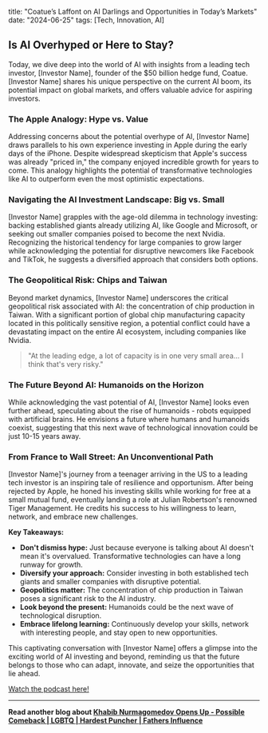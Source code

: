 

title: "Coatue’s Laffont on AI Darlings and Opportunities in Today’s Markets"
date: "2024-06-25"
tags: [Tech, Innovation, AI]


## Is AI Overhyped or Here to Stay?

Today, we dive deep into the world of AI with insights from a leading tech investor, [Investor Name], founder of the $50 billion hedge fund, Coatue. [Investor Name] shares his unique perspective on the current AI boom, its potential impact on global markets, and offers valuable advice for aspiring investors. 

### The Apple Analogy: Hype vs. Value

Addressing concerns about the potential overhype of AI, [Investor Name] draws parallels to his own experience investing in Apple during the early days of the iPhone. Despite widespread skepticism that Apple's success was already "priced in," the company enjoyed incredible growth for years to come. This analogy highlights the potential of transformative technologies like AI to outperform even the most optimistic expectations.

### Navigating the AI Investment Landscape: Big vs. Small

[Investor Name] grapples with the age-old dilemma in technology investing: backing established giants already utilizing AI, like Google and Microsoft, or seeking out smaller companies poised to become the next Nvidia. Recognizing the historical tendency for large companies to grow larger while acknowledging the potential for disruptive newcomers like Facebook and TikTok, he suggests a diversified approach that considers both options.

### The Geopolitical Risk: Chips and Taiwan

Beyond market dynamics, [Investor Name] underscores the critical geopolitical risk associated with AI: the concentration of chip production in Taiwan. With a significant portion of global chip manufacturing capacity located in this politically sensitive region, a potential conflict could have a devastating impact on the entire AI ecosystem, including companies like Nvidia.

> "At the leading edge, a lot of capacity is in one very small area… I think that's very risky." 

### The Future Beyond AI: Humanoids on the Horizon

While acknowledging the vast potential of AI, [Investor Name] looks even further ahead, speculating about the rise of humanoids - robots equipped with artificial brains. He envisions a future where humans and humanoids coexist, suggesting that this next wave of technological innovation could be just 10-15 years away.

### From France to Wall Street: An Unconventional Path

[Investor Name]'s journey from a teenager arriving in the US to a leading tech investor is an inspiring tale of resilience and opportunism. After being rejected by Apple, he honed his investing skills while working for free at a small mutual fund, eventually landing a role at Julian Robertson's renowned Tiger Management. He credits his success to his willingness to learn, network, and embrace new challenges. 

**Key Takeaways:**

* **Don't dismiss hype:** Just because everyone is talking about AI doesn't mean it's overvalued. Transformative technologies can have a long runway for growth.
* **Diversify your approach:** Consider investing in both established tech giants and smaller companies with disruptive potential.
* **Geopolitics matter:** The concentration of chip production in Taiwan poses a significant risk to the AI industry.
* **Look beyond the present:** Humanoids could be the next wave of technological disruption.
* **Embrace lifelong learning:**  Continuously develop your skills, network with interesting people, and stay open to new opportunities.

This captivating conversation with [Investor Name] offers a glimpse into the exciting world of AI investing and beyond, reminding us that the future belongs to those who can adapt, innovate, and seize the opportunities that lie ahead.

<a href="https://youtube.com/watch?v=lYaiyi2ZX6Q" target="_blank">Watch the podcast here!</a>


---

**Read another blog about [Khabib Nurmagomedov Opens Up - Possible Comeback | LGBTQ | Hardest Puncher | Fathers Influence](./20230821-khabibnurmagomedov-pbdpodcast)**
